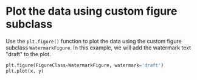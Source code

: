 # Plot the data using custom figure subclass

Use the `plt.figure()` function to plot the data using the custom figure subclass `WatermarkFigure`. In this example, we will add the watermark text "draft" to the plot.

```python
plt.figure(FigureClass=WatermarkFigure, watermark='draft')
plt.plot(x, y)
```
